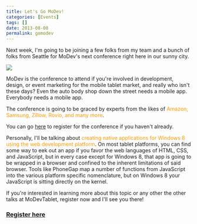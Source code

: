 ```yaml
---
title: Let's Go MoDev!
categories: [Events]
tags: []
date: 2013-08-08
permalink: gomodev
---
```



Next week, I&#39;m going to be joining a few folks from my team and a bunch of folks from Seattle for MoDev&#39;s next conference right here in our sunny city.


![](/files/gomodev_01.png)

MoDev is the conference to attend if you&#39;re involved in development, design, or event marketing for the mobile tablet market, and really who isn&#39;t these days? Even the auto body shop down the street needs a mobile app. Everybody needs a mobile app.

The conference is going to be graced by experts from the likes of <span style="color: rgb(255, 153, 0);">Amazon, Samsung, Zillow, Rovio, and many more</span>.

You can go [here](https://modevtablet2013.busyconf.com/bookings/new) to register for the conference if you haven&#39;t already.

Personally, I&#39;ll be talking about <span style="color: rgb(255, 153, 0);">creating native applications for Windows 8 using the web development platform</span>. On most tablet platforms, you can find some way to eek out an app if you favor the web languages of HTML, CSS, and JavaScript, but in every case except for Windows 8, that app is going to be wrapped in a browser and confined to the inherent limitations of said browser. Tools like PhoneGap map a number of functions from JavaScript into the various platform specific nomenclature, but on Windows 8 your JavaScript is sitting directly on the kernel.

If you&#39;re interested in learning more about this topic or any other the other talks at MoDevTablet, register now and I&#39;ll see you there!

### **[Register here](https://modevtablet2013.busyconf.com/bookings/new)**